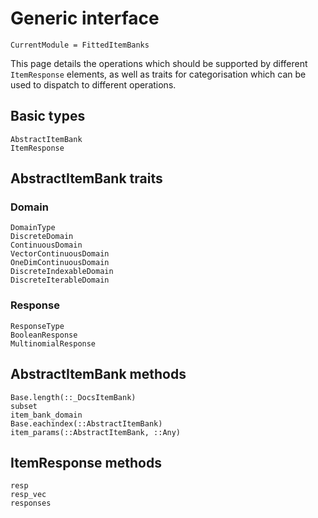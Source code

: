 # Generic interface

```@meta
CurrentModule = FittedItemBanks
```

This page details the operations which should be supported by different
`ItemResponse` elements, as well as traits for categorisation which can be used
to dispatch to different operations.

## Basic types

```@docs
AbstractItemBank
ItemResponse
```

## AbstractItemBank traits

### Domain

```@docs
DomainType
DiscreteDomain
ContinuousDomain
VectorContinuousDomain
OneDimContinuousDomain
DiscreteIndexableDomain
DiscreteIterableDomain
```

### Response

```@docs
ResponseType
BooleanResponse
MultinomialResponse
```

## AbstractItemBank methods

```@docs
Base.length(::_DocsItemBank)
subset
item_bank_domain
Base.eachindex(::AbstractItemBank)
item_params(::AbstractItemBank, ::Any)
```

## ItemResponse methods

```@docs
resp
resp_vec
responses
```